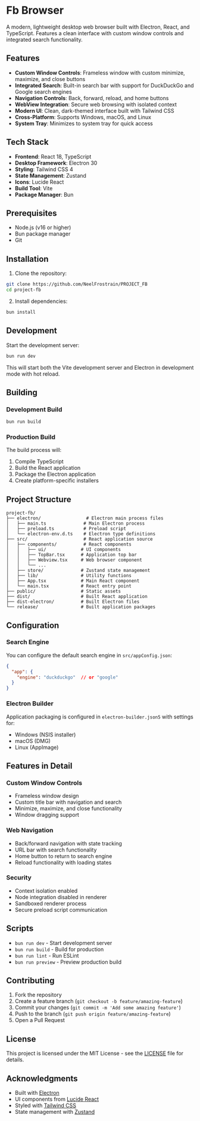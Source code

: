 # Fb Browser

A modern, lightweight desktop web browser built with Electron, React, and TypeScript. Features a clean interface with custom window controls and integrated search functionality.

## Features

- **Custom Window Controls**: Frameless window with custom minimize, maximize, and close buttons
- **Integrated Search**: Built-in search bar with support for DuckDuckGo and Google search engines
- **Navigation Controls**: Back, forward, reload, and home buttons
- **WebView Integration**: Secure web browsing with isolated context
- **Modern UI**: Clean, dark-themed interface built with Tailwind CSS
- **Cross-Platform**: Supports Windows, macOS, and Linux
- **System Tray**: Minimizes to system tray for quick access

## Tech Stack

- **Frontend**: React 18, TypeScript
- **Desktop Framework**: Electron 30
- **Styling**: Tailwind CSS 4
- **State Management**: Zustand
- **Icons**: Lucide React
- **Build Tool**: Vite
- **Package Manager**: Bun

## Prerequisites

- Node.js (v16 or higher)
- Bun package manager
- Git

## Installation

1. Clone the repository:
```bash
git clone https://github.com/NeelFrostrain/PROJECT_FB
cd project-fb
```

2. Install dependencies:
```bash
bun install
```

## Development

Start the development server:
```bash
bun run dev
```

This will start both the Vite development server and Electron in development mode with hot reload.

## Building

### Development Build
```bash
bun run build
```

### Production Build
The build process will:
1. Compile TypeScript
2. Build the React application
3. Package the Electron application
4. Create platform-specific installers

## Project Structure

```
project-fb/
├── electron/                 # Electron main process files
│   ├── main.ts              # Main Electron process
│   ├── preload.ts           # Preload script
│   └── electron-env.d.ts    # Electron type definitions
├── src/                     # React application source
│   ├── components/          # React components
│   │   ├── ui/             # UI components
│   │   ├── TopBar.tsx      # Application top bar
│   │   ├── Webview.tsx     # Web browser component
│   │   └── ...
│   ├── store/              # Zustand state management
│   ├── lib/                # Utility functions
│   ├── App.tsx             # Main React component
│   └── main.tsx            # React entry point
├── public/                 # Static assets
├── dist/                   # Built React application
├── dist-electron/          # Built Electron files
└── release/                # Built application packages
```

## Configuration

### Search Engine
You can configure the default search engine in `src/appConfig.json`:
```json
{
  "app": {
    "engine": "duckduckgo"  // or "google"
  }
}
```

### Electron Builder
Application packaging is configured in `electron-builder.json5` with settings for:
- Windows (NSIS installer)
- macOS (DMG)
- Linux (AppImage)

## Features in Detail

### Custom Window Controls
- Frameless window design
- Custom title bar with navigation and search
- Minimize, maximize, and close functionality
- Window dragging support

### Web Navigation
- Back/forward navigation with state tracking
- URL bar with search functionality
- Home button to return to search engine
- Reload functionality with loading states

### Security
- Context isolation enabled
- Node integration disabled in renderer
- Sandboxed renderer process
- Secure preload script communication

## Scripts

- `bun run dev` - Start development server
- `bun run build` - Build for production
- `bun run lint` - Run ESLint
- `bun run preview` - Preview production build

## Contributing

1. Fork the repository
2. Create a feature branch (`git checkout -b feature/amazing-feature`)
3. Commit your changes (`git commit -m 'Add some amazing feature'`)
4. Push to the branch (`git push origin feature/amazing-feature`)
5. Open a Pull Request

## License

This project is licensed under the MIT License - see the [LICENSE](LICENSE) file for details.

## Acknowledgments

- Built with [Electron](https://electronjs.org/)
- UI components from [Lucide React](https://lucide.dev/)
- Styled with [Tailwind CSS](https://tailwindcss.com/)
- State management with [Zustand](https://github.com/pmndrs/zustand)
